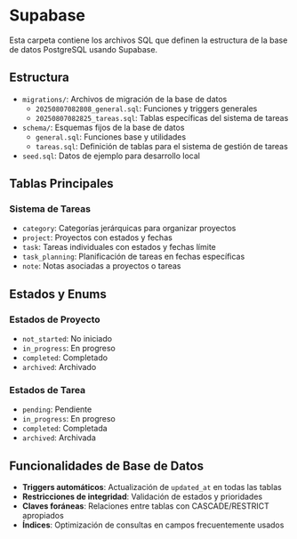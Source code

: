 # Supabase

Esta carpeta contiene los archivos SQL que definen la estructura de la base de datos PostgreSQL usando Supabase.

## Estructura

- `migrations/`: Archivos de migración de la base de datos
  - `20250807082808_general.sql`: Funciones y triggers generales
  - `20250807082825_tareas.sql`: Tablas específicas del sistema de tareas
- `schema/`: Esquemas fijos de la base de datos
  - `general.sql`: Funciones base y utilidades
  - `tareas.sql`: Definición de tablas para el sistema de gestión de tareas
- `seed.sql`: Datos de ejemplo para desarrollo local

## Tablas Principales

### Sistema de Tareas
- `category`: Categorías jerárquicas para organizar proyectos
- `project`: Proyectos con estados y fechas
- `task`: Tareas individuales con estados y fechas límite
- `task_planning`: Planificación de tareas en fechas específicas
- `note`: Notas asociadas a proyectos o tareas

## Estados y Enums

### Estados de Proyecto
- `not_started`: No iniciado
- `in_progress`: En progreso
- `completed`: Completado
- `archived`: Archivado

### Estados de Tarea
- `pending`: Pendiente
- `in_progress`: En progreso
- `completed`: Completada
- `archived`: Archivada

## Funcionalidades de Base de Datos

- **Triggers automáticos**: Actualización de `updated_at` en todas las tablas
- **Restricciones de integridad**: Validación de estados y prioridades
- **Claves foráneas**: Relaciones entre tablas con CASCADE/RESTRICT apropiados
- **Índices**: Optimización de consultas en campos frecuentemente usados
